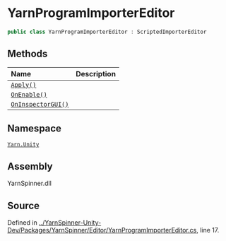 # YarnProgramImporterEditor

```csharp
public class YarnProgramImporterEditor : ScriptedImporterEditor
```

## Methods

| Name | Description |
| :--- | :--- |
| [`Apply()`](yarnprogramimportereditor.apply.md) |  |
| [`OnEnable()`](yarnprogramimportereditor.onenable.md) |  |
| [`OnInspectorGUI()`](yarnprogramimportereditor.oninspectorgui.md) |  |

## Namespace

[`Yarn.Unity`](../)

## Assembly

YarnSpinner.dll

## Source

Defined in [../YarnSpinner-Unity-Dev/Packages/YarnSpinner/Editor/YarnProgramImporterEditor.cs](https://github.com/YarnSpinnerTool/YarnSpinner-Unity//blob/develop/Editor/YarnProgramImporterEditor.cs#L17), line 17.

